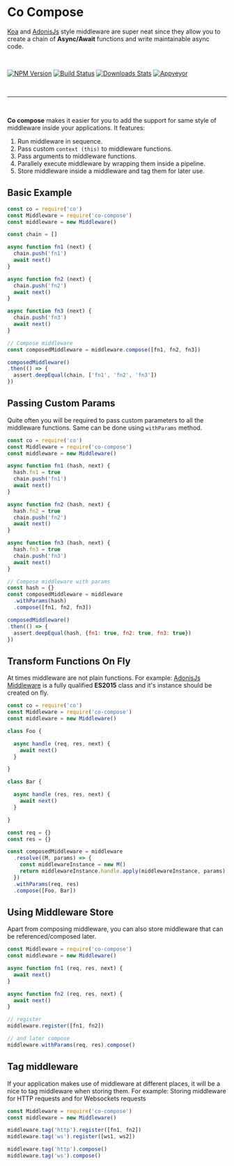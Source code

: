 # Co Compose

[Koa](http://koajs.com/) and [AdonisJs](http://adonisjs.com/) style middleware are super neat since they allow you to create a chain of **Async/Await** functions and write maintainable async code.

<br />


[![NPM Version][npm-image]][npm-url]
[![Build Status][travis-image]][travis-url]
[![Downloads Stats][npm-downloads]][npm-url]
[![Appveyor][appveyor-image]][appveyor-url]

<br />

---

<br />

**Co compose** makes it easier for you to add the support for same style of middleware inside your applications. It features:

1. Run middleware in sequence.
2. Pass custom `context (this)` to middleware functions.
3. Pass arguments to middleware functions.
4. Parallely execute middleware by wrapping them inside a pipeline.
5. Store middleware inside a middleware and tag them for later use.

## Basic Example

```javascript
const co = require('co')
const Middleware = require('co-compose')
const middleware = new Middleware()

const chain = []

async function fn1 (next) {
  chain.push('fn1')
  await next()
}

async function fn2 (next) {
  chain.push('fn2')
  await next()
}

async function fn3 (next) {
  chain.push('fn3')
  await next()
}

// Compose middleware
const composedMiddleware = middleware.compose([fn1, fn2, fn3])

composedMiddleware()
.then(() => {
  assert.deepEqual(chain, ['fn1', 'fn2', 'fn3'])
})
```

## Passing Custom Params
Quite often you will be required to pass custom parameters to all the middleware functions. Same can be done using `withParams` method.

```javascript
const co = require('co')
const Middleware = require('co-compose')
const middleware = new Middleware()

async function fn1 (hash, next) {
  hash.fn1 = true
  chain.push('fn1')
  await next()
}

async function fn2 (hash, next) {
  hash.fn2 = true
  chain.push('fn2')
  await next()
}

async function fn3 (hash, next) {
  hash.fn3 = true
  chain.push('fn3')
  await next()
}

// Compose middleware with params
const hash = {}
const composedMiddleware = middleware
  .withParams(hash)
  .compose([fn1, fn2, fn3])

composedMiddleware()
.then(() => {
  assert.deepEqual(hash, {fn1: true, fn2: true, fn3: true})
})
```

## Transform Functions On Fly
At times middleware are not plain functions. For example: [AdonisJs Middleware](http://adonisjs.com/docs/3.1/middleware#_creating_a_middleware) is a fully qualified **ES2015** class and it's instance should be created on fly.

```javascript
const co = require('co')
const Middleware = require('co-compose')
const middleware = new Middleware()

class Foo {

  async handle (req, res, next) {
    await next()
  }

}

class Bar {

  async handle (res, res, next) {
    await next()
  }

}

const req = {}
const res = {}

const composedMiddleware = middleware
  .resolve((M, params) => {
    const middlewareInstance = new M()
    return middlewareInstance.handle.apply(middlewareInstance, params)
  })
  .withParams(req, res)
  .compose([Foo, Bar])
```

## Using Middleware Store
Apart from composing middleware, you can also store middleware that can be referenced/composed later.

```javascript
const Middleware = require('co-compose')
const middleware = new Middleware()

async function fn1 (req, res, next) {
  await next()
}

async function fn2 (req, res, next) {
  await next()
}

// register
middleware.register([fn1, fn2])

// and later compose
middleware.withParams(req, res).compose()
```

## Tag middleware
If your application makes use of middleware at different places, it will be a nice to tag middleware when storing them. For example: Storing middleware for HTTP requests and for Websockets requests

```javascript
const Middleware = require('co-compose')
const middleware = new Middleware()

middleware.tag('http').register([fn1, fn2])
middleware.tag('ws').register([ws1, ws2])

middleware.tag('http').compose()
middleware.tag('ws').compose()
```


[appveyor-image]: https://ci.appveyor.com/api/projects/status/github/poppinss/co-compose?branch=master&svg=true&passingText=Passing%20On%20Windows
[appveyor-url]: https://ci.appveyor.com/project/thetutlage/co-compose

[npm-image]: https://img.shields.io/npm/v/co-compose.svg?style=flat-square
[npm-url]: https://npmjs.org/package/co-compose

[travis-image]: https://img.shields.io/travis/poppinss/co-compose/master.svg?style=flat-square
[travis-url]: https://travis-ci.org/poppinss/co-compose

[npm-downloads]: https://img.shields.io/npm/dm/co-compose.svg?style=flat-square
